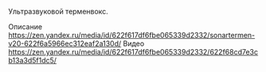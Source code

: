 Ультразвуковой терменвокс.

Описание <https://zen.yandex.ru/media/id/622f617df6fbe065339d2332/sonartermen-v20-622f6a5966ec312eaf2a130d/>
Видео <https://zen.yandex.ru/media/id/622f617df6fbe065339d2332/622f68cd7e3cb13a3d5f1dc5/>
